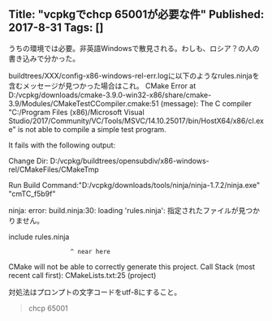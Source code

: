 Title: "vcpkgでchcp 65001が必要な件"
Published: 2017-8-31
Tags: []
---

うちの環境では必要。非英語Windowsで散見される。わしも、ロシア？の人の書き込みで分かった。

buildtrees/XXX/config-x86-windows-rel-err.logに以下のようなrules.ninjaを含むメッセージが見つかった場合はこれ。
CMake Error at D:/vcpkg/downloads/cmake-3.9.0-win32-x86/share/cmake-3.9/Modules/CMakeTestCCompiler.cmake:51 (message):
  The C compiler "C:/Program Files (x86)/Microsoft Visual
  Studio/2017/Community/VC/Tools/MSVC/14.10.25017/bin/HostX64/x86/cl.exe" is
  not able to compile a simple test program.

  It fails with the following output:

   Change Dir: D:/vcpkg/buildtrees/opensubdiv/x86-windows-rel/CMakeFiles/CMakeTmp

  

  Run Build Command:"D:/vcpkg/downloads/tools/ninja/ninja-1.7.2/ninja.exe"
  "cmTC_f5b9f"

  ninja: error: build.ninja:30: loading 'rules.ninja':
  指定されたファイルが見つかりません。



  


  include rules.ninja



                     ^ near here


  

  

  CMake will not be able to correctly generate this project.
Call Stack (most recent call first):
  CMakeLists.txt:25 (project)

対処法はプロンプトの文字コードをutf-8にすること。
> chcp 65001

